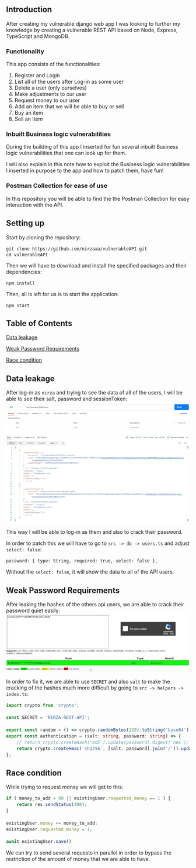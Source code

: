 ## Introduction

After creating my vulnerable django web app I was looking to further my knowledge by creating a vulnerable REST API based on Node, Express, TypeScript and MongoDB.

### Functionality

This app consists of the functionalities:

1. Register and Login
2. List all of the users after Log-in as some user
3. Delete a user (only ourselves)
4. Make adjustments to our user
5. Request money to our user
6. Add an item that we will be able to buy or sell
7. Buy an item
8. Sell an Item

### Inbuilt Business logic vulnerabilities

During the building of this app I inserted for fun several inbuilt Business logic vulnerabilities that one can look up for them.

I will also explain in this note how to exploit the Business logic vulnerabilities I inserted in purpose to the app and how to patch them, have fun!

### Postman Collection for ease of use

In this repository you will be able to find the the Postman Collection for easy interaction with the API.

## Setting up

Start by cloning the repository:
```
git clone https://github.com/nirzaaa/vulnerableAPI.git
cd vulnerableAPI
```

Then we will have to download and install the specified packages and their dependencies:
```
npm install
```

Then, all is left for us is to start the application:
```
npm start
```

## Table of Contents

[Data leakage](https://github.com/nirzaaa/vulnerableAPI#data-leakage)

[Weak Password Requirements](https://github.com/nirzaaa/vulnerableAPI#weak-password-requirements)

[Race condition](https://github.com/nirzaaa/vulnerableAPI#race-condition)

## Data leakage

After log-in as `nirza` and trying to see the data of all of the users, I will be able to see their salt, password and sessionToken:
![](./images/1.png)

This way I will be able to log-in as them and also to crack their password.

In order to patch this we will have to go to `src -> db -> users.ts` and adjust `select: false`:
```
password: { type: String, required: true, select: false },
```

Without the `select: false`, it will show the data to all of the API users.


## Weak Password Requirements

After leaking the hashes of the others api users, we are able to crack their password quiet easily:
![](./images/2.png)

In order to fix it, we are able to use `SECRET` and also `salt` to make the cracking of the hashes much more difficult by going to `src -> helpers -> index.ts`:
```typescript
import crypto from 'crypto';

const SECRET = 'NIRZA-REST-API';

export const random = () => crypto.randomBytes(128).toString('base64');
export const authentication = (salt: string, password: string) => {
    // return crypto.createHash('md5').update(password).digest('hex');
    return crypto.createHmac('sha256', [salt, password].join('/')).update(SECRET).digest('hex');
};
```

## Race condition

While trying to request money we will get to this:
```typescript
if ( money_to_add > 99 || existingUser.requested_money == 1 ) {
    return res.sendStatus(400);
}

existingUser.money += money_to_add;
existingUser.requested_money = 1;

await existingUser.save()
```

We can try to send several requests in parallel in order to bypass the restriction of the amount of money that we are able to have.
